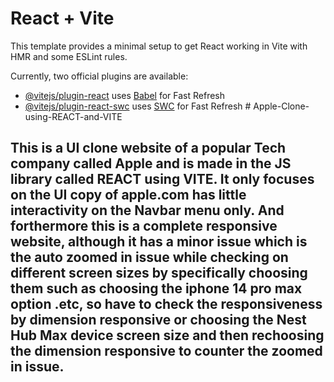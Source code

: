 # React + Vite

This template provides a minimal setup to get React working in Vite with HMR and some ESLint rules.

Currently, two official plugins are available:

- [@vitejs/plugin-react](https://github.com/vitejs/vite-plugin-react/blob/main/packages/plugin-react/README.md) uses [Babel](https://babeljs.io/) for Fast Refresh
- [@vitejs/plugin-react-swc](https://github.com/vitejs/vite-plugin-react-swc) uses [SWC](https://swc.rs/) for Fast Refresh
#   A p p l e - C l o n e - u s i n g - R E A C T - a n d - V I T E 
 
 

## This is a UI clone website of a popular Tech company called Apple and is made in the JS library called REACT using VITE. It only focuses on the UI copy of apple.com has little interactivity on the Navbar menu only. And forthermore this is a complete responsive website, although it has a minor issue which is the auto zoomed in issue while checking on different screen sizes by specifically choosing them such as choosing the iphone 14 pro max option .etc, so have to check the responsiveness by dimension responsive or choosing the Nest Hub Max device screen size and then rechoosing the dimension responsive to counter the zoomed in issue.